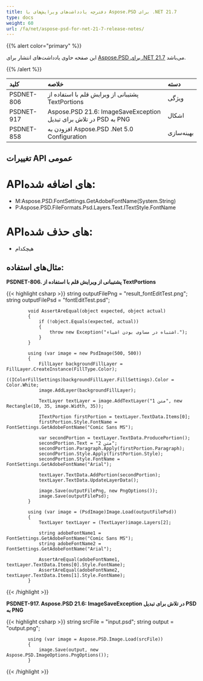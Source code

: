 ```yaml
---
title: دفترچه یادداشت‌‌های ویرایش‌های با Aspose.PSD برای .NET 21.7
type: docs
weight: 60
url: /fa/net/aspose-psd-for-net-21-7-release-notes/
---
```


{{% alert color="primary" %}} 

این صفحه حاوی یادداشت‌های انتشار برای [Aspose.PSD برای .NET 21.7](https://www.nuget.org/packages/Aspose.PSD/) می‌باشد.

{{% /alert %}} 

|**کلید**|**خلاصه**|**دسته**|
| :- | :- | :- |
|PSDNET-806|پشتیبانی از ویرایش قلم با استفاده از TextPortions|ویژگی|
|PSDNET-917|Aspose.PSD 21.6: ImageSaveException در تلاش برای تبدیل PSD به PNG|اشکال|
|PSDNET-858|افزودن به Aspose.PSD .Net 5.0 Configuration|بهینه‌سازی|

## **تغییرات API عمومی**
# **API‌های اضافه شده:**
- M:Aspose.PSD.FontSettings.GetAdobeFontName(System.String)
- P:Aspose.PSD.FileFormats.Psd.Layers.Text.ITextStyle.FontName

# **APIهای حذف شده:**
- هیچکدام

## **مثال‌های استفاده:**

**PSDNET-806. پشتیبانی از ویرایش قلم با استفاده از TextPortions**

{{< highlight csharp >}}
            string outputFilePng = "result_fontEditTest.png";
            string outputFilePsd = "fontEditTest.psd";

            void AssertAreEqual(object expected, object actual)
            {
                if (!object.Equals(expected, actual))
                {
                    throw new Exception("اشتباه در مساوی بودن اشیاء.");
                }
            }

            using (var image = new PsdImage(500, 500))
            {
                FillLayer backgroundFillLayer = FillLayer.CreateInstance(FillType.Color);
                ((IColorFillSettings)backgroundFillLayer.FillSettings).Color = Color.White;
                image.AddLayer(backgroundFillLayer);

                TextLayer textLayer = image.AddTextLayer("متن 1", new Rectangle(10, 35, image.Width, 35));

                ITextPortion firstPortion = textLayer.TextData.Items[0];
                firstPortion.Style.FontName = FontSettings.GetAdobeFontName("Comic Sans MS");

                var secondPortion = textLayer.TextData.ProducePortion();
                secondPortion.Text = "متن 2";
                secondPortion.Paragraph.Apply(firstPortion.Paragraph);
                secondPortion.Style.Apply(firstPortion.Style);
                secondPortion.Style.FontName = FontSettings.GetAdobeFontName("Arial");

                textLayer.TextData.AddPortion(secondPortion);
                textLayer.TextData.UpdateLayerData();

                image.Save(outputFilePng, new PngOptions());
                image.Save(outputFilePsd);
            }

            using (var image = (PsdImage)Image.Load(outputFilePsd))
            {
                TextLayer textLayer = (TextLayer)image.Layers[2];

                string adobeFontName1 = FontSettings.GetAdobeFontName("Comic Sans MS");
                string adobeFontName2 = FontSettings.GetAdobeFontName("Arial");

                AssertAreEqual(adobeFontName1, textLayer.TextData.Items[0].Style.FontName);
                AssertAreEqual(adobeFontName2, textLayer.TextData.Items[1].Style.FontName);
            }
{{< /highlight >}}

**PSDNET-917. Aspose.PSD 21.6: ImageSaveException در تلاش برای تبدیل PSD به PNG**

{{< highlight csharp >}}
            string srcFile = "input.psd";
            string output = "output.png";

            using (var image = Aspose.PSD.Image.Load(srcFile))
            {
                image.Save(output, new Aspose.PSD.ImageOptions.PngOptions());
            }
{{< /highlight >}}

